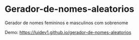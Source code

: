 # Gerador-de-nomes-aleatorios
Gerador de nomes femininos e masculinos com sobrenome

Demo: https://luidev1.github.io/gerador-de-nomes-aleatorios

